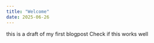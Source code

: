 ```yaml
---
title: "Welcome"
date: 2025-06-26
---
```


this is a draft of my first blogpost
Check if this works well 

